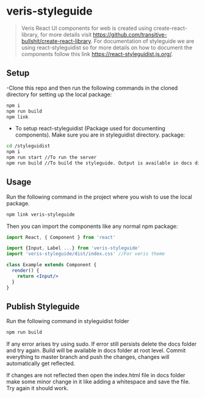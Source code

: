 # veris-styleguide

> Veris React UI components for web is created using create-react-library, for more details visit https://github.com/transitive-bullshit/create-react-library. For documentation of styleguide we are using react-styleguidist so for more details on how to document the components follow this link https://react-styleguidist.js.org/.

## Setup

-Clone this repo and then run the following commands in the cloned directory for setting up the local package:
```bash
npm i
npm run build
npm link
```
- To setup react-styleguidist (Package used for documenting components). Make sure you are in styleguidist directory.
package:
```bash
cd /styleguidist 
npm i
npm run start //To run the server
npm run build //To build the styleguide. Output is available in docs directory at root level.
```

## Usage

Run the following command in the project where you wish to use the local package.
```bash
npm link veris-styleguide
```

Then you can import the components like any normal npm package:

```jsx
import React, { Component } from 'react'

import {Input, Label ...} from 'veris-styleguide'
import 'veris-styleguide/dist/index.css' //For veris theme

class Example extends Component {
  render() {
    return <Input/>
  }
}
```

## Publish Styleguide
Run the following command in styleguidist folder
```bash
npm run build
```
If any error arises try using sudo. If error still persists delete the docs folder and try again. Build will be available in docs folder at root level. Commit everything to master branch and push the changes, changes will automatically get reflected. 

If changes are not reflected then open the index.html file in docs folder make some minor change in it like adding a whitespace and save the file. Try again it should work.


